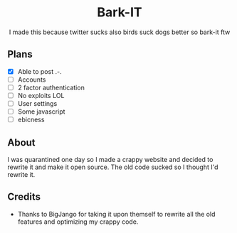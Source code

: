 <h1 align="center">Bark-IT</h1>
<p align="center">I made this because twitter sucks also birds suck dogs better so bark-it ftw </p>

## Plans
- [x] Able to post .-.
- [ ]  Accounts
- [ ]  2 factor authentication
- [ ]  No exploits LOL
- [ ]  User settings
- [ ]  Some javascript
- [ ]  ebicness

## About
I was quarantined one day so I made a crappy website and decided to rewrite it and make it open source.
The old code sucked so I thought I'd rewrite it.

## Credits
- Thanks to BigJango for taking it upon themself to rewrite all the old features and optimizing my crappy code.
